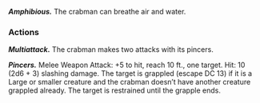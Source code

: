 ﻿---
layout: creature
name: "Crabman"
tags: [large, monstrosity, cr2, tome-of-horrors]
cha: 8 (-1)
wis: 10 (+0)
int: 10 (+0)
con: 15 (+2)
dex: 11 (+0)
str: 16 (+3)
size: Large monstrosity
alignment: neutral
challenge: "2 (450 XP)"
languages: "Crabman, some speak Common"
skills: "Perception +4"
senses: "darkvision 60 ft., passive Perception 14"
speed: "30 ft., swim 30 ft."
hit_points: "37 (5d10 + 10)"
armor_class: "13 (natural armor)"
---

***Amphibious.*** The crabman can breathe air and water.

### Actions

***Multiattack.*** The crabman makes two attacks with its pincers.

***Pincers.*** Melee Weapon Attack: +5 to hit, reach 10 ft., one target. Hit:
10 (2d6 + 3) slashing damage. The target is grappled (escape DC 13) if
it is a Large or smaller creature and the crabman doesn’t have another
creature grappled already. The target is restrained until the grapple ends.
